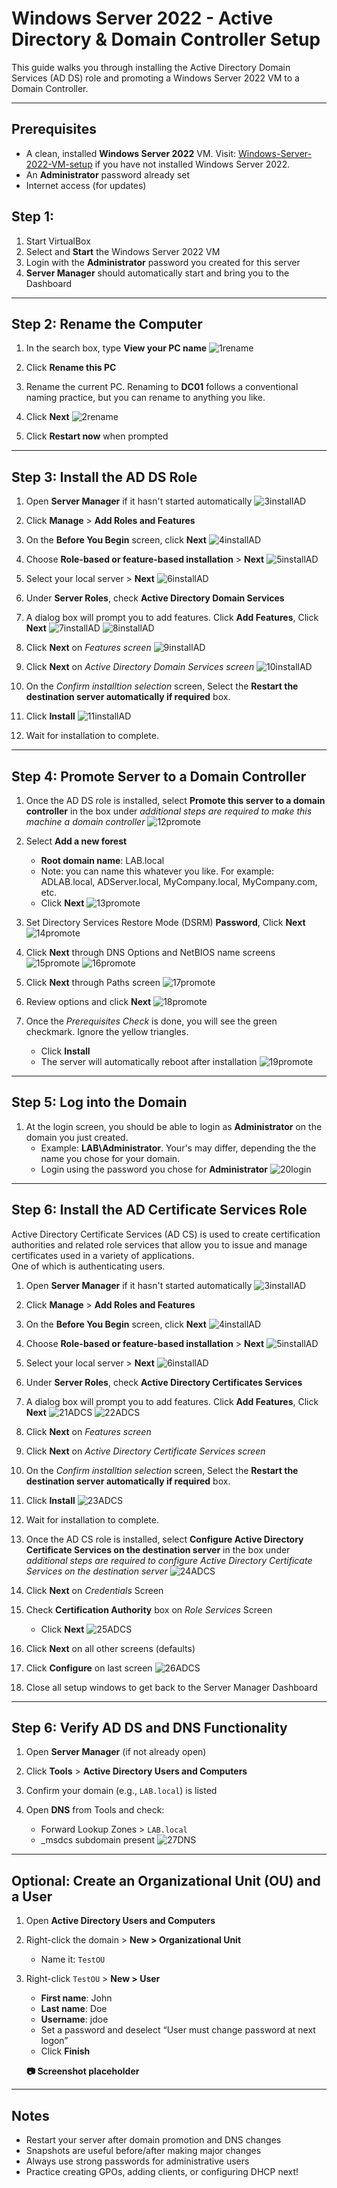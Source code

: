 # Windows Server 2022 - Active Directory & Domain Controller Setup

This guide walks you through installing the Active Directory Domain Services (AD DS) role and promoting a Windows Server 2022 VM to a Domain Controller.

---

## Prerequisites

- A clean, installed **Windows Server 2022** VM.  Visit: [Windows-Server-2022-VM-setup](AD-Lab_Setup/Windows-Server-2022-VM-setup.md) if you have not installed Windows Server 2022.
- An **Administrator** password already set
- Internet access (for updates)

## Step 1:

1. Start VirtualBox
2. Select and **Start** the Windows Server 2022 VM
3. Login with the **Administrator** password you created for this server
4. **Server Manager** should automatically start and bring you to the Dashboard

---

## Step 2: Rename the Computer

1. In the search box, type **View your PC name**
   ![1rename](https://github.com/user-attachments/assets/02f6db60-e3fb-4c79-97f1-7e04bd24927a)

2. Click **Rename this PC** 
3. Rename the current PC.  Renaming to **DC01** follows a conventional naming practice, but you can rename to anything you like. 
4. Click **Next**
    ![2rename](https://github.com/user-attachments/assets/a6b3212b-2969-40c9-b3f5-bbfc0c9eed3a)

5. Click **Restart now** when prompted

---

## Step 3: Install the AD DS Role

1. Open **Server Manager** if it hasn't started automatically
   ![3installAD](https://github.com/user-attachments/assets/0d5486ef-80df-40e8-95d5-feab09eb620e)

2. Click **Manage** > **Add Roles and Features**  
3. On the **Before You Begin** screen, click **Next**
   ![4installAD](https://github.com/user-attachments/assets/b094760f-bef4-448e-9e43-64cd601976f7)

4. Choose **Role-based or feature-based installation** > **Next**
    ![5installAD](https://github.com/user-attachments/assets/f15866a2-75b3-4eda-ab4a-85d72b1a1297)

5. Select your local server > **Next**
    ![6installAD](https://github.com/user-attachments/assets/93b0ca39-8980-49c8-9109-a0ed6f579a03)

6. Under **Server Roles**, check **Active Directory Domain Services**  
7. A dialog box will prompt you to add features. Click **Add Features**, Click **Next**
      ![7installAD](https://github.com/user-attachments/assets/a4a231fd-2c7e-43b7-a1f5-a5f301a83edd)
      ![8installAD](https://github.com/user-attachments/assets/742e1260-5b07-4719-b25d-4f568ebd7149)

8. Click **Next** on *Features screen*
      ![9installAD](https://github.com/user-attachments/assets/1e9eb464-beea-47b9-8887-c51e8c8512e7)
 
9. Click **Next** on *Active Directory Domain Services screen*
    ![10installAD](https://github.com/user-attachments/assets/c8c3509e-bb4e-4147-bc25-cdca94ab3b00)

10. On the *Confirm installtion selection* screen, Select the **Restart the destination server automatically if required** box.
11. Click **Install**
    ![11installAD](https://github.com/user-attachments/assets/752e78e0-2a22-48ac-a88e-3c0b4ef3ab93)

12. Wait for installation to complete.

---

## Step 4: Promote Server to a Domain Controller

1. Once the AD DS role is installed, select **Promote this server to a domain controller** in the box under *additional steps are required to make this machine a domain controller*
   ![12promote](https://github.com/user-attachments/assets/d5166233-3c5e-43f7-b897-cb4cc006d039)

2. Select **Add a new forest**  
   - **Root domain name**: LAB.local
   - Note: you can name this whatever you like.  For example: ADLAB.local, ADServer.local, MyCompany.local, MyCompany.com, etc.
   - Click **Next**
   ![13promote](https://github.com/user-attachments/assets/655502e1-d4f2-4ef7-83e9-71a0e08db6f3)

3. Set Directory Services Restore Mode (DSRM) **Password**, Click **Next**
   ![14promote](https://github.com/user-attachments/assets/ae6b18ba-69f2-47c8-987c-dacfbe0adc6e)

4. Click **Next** through DNS Options and NetBIOS name screens
   ![15promote](https://github.com/user-attachments/assets/7a6171ce-73b8-483f-a0c6-9be18efad343)
   ![16promote](https://github.com/user-attachments/assets/51b20162-1709-4dab-85ed-62cd7fbf2775)

5. Click **Next** through Paths screen
   ![17promote](https://github.com/user-attachments/assets/b74f3f6d-39ae-41d7-9bef-9658798b7590)

6. Review options and click **Next**
   ![18promote](https://github.com/user-attachments/assets/3140e5de-8a14-409d-9bb5-518940d528cb)

7. Once the *Prerequisites Check* is done, you will see the green checkmark.  Ignore the yellow triangles.
     - Click **Install**  
     - The server will automatically reboot after installation
   ![19promote](https://github.com/user-attachments/assets/54e4a565-1582-4062-bb18-dfc652febb22)


---

## Step 5: Log into the Domain 
  
1. At the login screen, you should be able to login as **Administrator** on the domain you just created.  
   - Example: **LAB\Administrator**. Your's may differ, depending the the name you chose for your domain.
   - Login using the password you chose for **Administrator**
     ![20login](https://github.com/user-attachments/assets/8bd9173a-ee99-4541-9efc-1d756d3fdce6)


---

## Step 6: Install the AD Certificate Services Role  
Active Directory Certificate Services (AD CS) is used to create certification authorities and related role services that allow you to issue and manage certificates used in a variety of applications.  
One of which is authenticating users.

1. Open **Server Manager** if it hasn't started automatically
   ![3installAD](https://github.com/user-attachments/assets/28ccf449-b689-4587-8900-eddb29d27300)

2. Click **Manage** > **Add Roles and Features**  
3. On the **Before You Begin** screen, click **Next**
   ![4installAD](https://github.com/user-attachments/assets/b22099f7-703a-4a08-b793-a8c82cc37894)
 
4. Choose **Role-based or feature-based installation** > **Next**
   ![5installAD](https://github.com/user-attachments/assets/37c10401-0909-478c-87b6-d057df300da3)

5. Select your local server > **Next**
    ![6installAD](https://github.com/user-attachments/assets/01b19764-c016-44a6-b20b-c676511a090b)

6. Under **Server Roles**, check **Active Directory Certificates Services**  
7. A dialog box will prompt you to add features. Click **Add Features**, Click **Next**
    ![21ADCS](https://github.com/user-attachments/assets/aa517b1b-d663-49bc-b714-f20b1299f657)
    ![22ADCS](https://github.com/user-attachments/assets/36a70403-5489-4435-aeaf-404ee135f81d)

8. Click **Next** on *Features screen*  
9. Click **Next** on *Active Directory Certificate Services screen*
10. On the *Confirm installtion selection* screen, Select the **Restart the destination server automatically if required** box.
11. Click **Install**
    ![23ADCS](https://github.com/user-attachments/assets/f146c83a-1322-4522-b410-6e3767c43cf6)

12. Wait for installation to complete.
13. Once the AD CS role is installed, select **Configure Active Directory Certificate Services on the destination server** in the box under *additional steps are required to configure Active Directory Certificate Services on the destination server*
    ![24ADCS](https://github.com/user-attachments/assets/e8c136ac-2962-4d8b-be8e-ae0b810850ed)

14. Click **Next** on *Credentials* Screen
15. Check **Certification Authority** box on *Role Services* Screen
    - Click **Next**
    ![25ADCS](https://github.com/user-attachments/assets/d2bc7dbc-e923-4f00-9259-f2451951a0af)

16. Click **Next** on all other screens (defaults)
17. Click **Configure** on last screen
    ![26ADCS](https://github.com/user-attachments/assets/bccc4d71-2f34-44d5-ad4f-5f658fb41b6e)

18. Close all setup windows to get back to the Server Manager Dashboard

---

## Step 6: Verify AD DS and DNS Functionality

1. Open **Server Manager** (if not already open) 
2. Click **Tools** > **Active Directory Users and Computers**  
3. Confirm your domain (e.g., `LAB.local`) is listed  

4. Open **DNS** from Tools and check:
   - Forward Lookup Zones > `LAB.local`
   - _msdcs subdomain present
   ![27DNS](https://github.com/user-attachments/assets/641179b9-51ca-42c6-b163-3e175966ccc2)


---

## Optional: Create an Organizational Unit (OU) and a User

1. Open **Active Directory Users and Computers**  
2. Right-click the domain > **New > Organizational Unit**  
   - Name it: `TestOU`  
3. Right-click `TestOU` > **New > User**  
   - **First name**: John  
   - **Last name**: Doe  
   - **Username**: jdoe  
   - Set a password and deselect “User must change password at next logon”  
   - Click **Finish**

    **📷 Screenshot placeholder**

---

## Notes

- Restart your server after domain promotion and DNS changes  
- Snapshots are useful before/after making major changes  
- Always use strong passwords for administrative users  
- Practice creating GPOs, adding clients, or configuring DHCP next!

